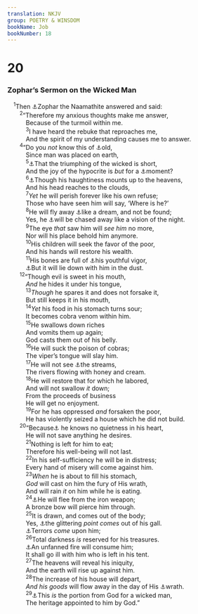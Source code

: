 ```yaml
---
translation: NKJV
group: POETRY & WINSDOM
bookName: Job 
bookNumber: 18
---
```


<div class="title"><h1>20</h1><h3>Zophar’s Sermon on the Wicked Man</h3></div>
<span class="verse giop_20_1"> <sup>1</sup>Then <a data-toggle="tooltip" data-placement="bottom" title="Job 11:1">⚓</a>Zophar the Naamathite answered and said:<br/></span>
<span class="verse giop_20_2">  <sup>2</sup>“Therefore my anxious thoughts make me answer,<br/>   Because of the turmoil within me.<br/></span>
<span class="verse giop_20_3">   <sup>3</sup>I have heard the rebuke that reproaches me,<br/>   And the spirit of my understanding causes me to answer.<br/></span>
<span class="verse giop_20_4">  <sup>4</sup>“Do you <i>not</i> know this of <a data-toggle="tooltip" data-placement="bottom" title="Job 8:8; 15:10">⚓</a>old,<br/>   Since man was placed on earth,<br/></span>
<span class="verse giop_20_5">   <sup>5</sup><a data-toggle="tooltip" data-placement="bottom" title="Ps. 37:35, 36">⚓</a>That the triumphing of the wicked is short,<br/>   And the joy of the hypocrite is <i>but</i> for a <a data-toggle="tooltip" data-placement="bottom" title="(Job 8:13; 13:16; 15:34; 27:8)">⚓</a>moment?<br/></span>
<span class="verse giop_20_6">   <sup>6</sup><a data-toggle="tooltip" data-placement="bottom" title="Is. 14:13, 14">⚓</a>Though his haughtiness mounts up to the heavens,<br/>   And his head reaches to the clouds,<br/></span>
<span class="verse giop_20_7">   <sup>7</sup><i>Yet</i> he will perish forever like his own refuse;<br/>   Those who have seen him will say, ‘Where is he?’<br/></span>
<span class="verse giop_20_8">   <sup>8</sup>He will fly away <a data-toggle="tooltip" data-placement="bottom" title="Ps. 73:20; 90:5">⚓</a>like a dream, and not be found;<br/>   Yes, he <a data-toggle="tooltip" data-placement="bottom" title="Job 18:18; 27:21–23">⚓</a>will be chased away like a vision of the night.<br/></span>
<span class="verse giop_20_9">   <sup>9</sup>The eye <i>that</i> saw him will <i>see</i> <i>him</i> no more,<br/>   Nor will his place behold him anymore.<br/></span>
<span class="verse giop_20_10">   <sup>10</sup>His children will seek the favor of the poor,<br/>   And his hands will restore his wealth.<br/></span>
<span class="verse giop_20_11">   <sup>11</sup>His bones are full of <a data-toggle="tooltip" data-placement="bottom" title="Job 13:26">⚓</a>his youthful vigor,<br/>   <a data-toggle="tooltip" data-placement="bottom" title="Job 21:26">⚓</a>But it will lie down with him in the dust.<br/></span>
<span class="verse giop_20_12">  <sup>12</sup>“Though evil is sweet in his mouth,<br/>   <i>And</i> he hides it under his tongue,<br/></span>
<span class="verse giop_20_13">   <sup>13</sup><i>Though</i> he spares it and does not forsake it,<br/>   But still keeps it in his mouth,<br/></span>
<span class="verse giop_20_14">   <sup>14</sup><i>Yet</i> his food in his stomach turns sour;<br/>   It becomes cobra venom within him.<br/></span>
<span class="verse giop_20_15">   <sup>15</sup>He swallows down riches<br/>   And vomits them up again;<br/>   God casts them out of his belly.<br/></span>
<span class="verse giop_20_16">   <sup>16</sup>He will suck the poison of cobras;<br/>   The viper’s tongue will slay him.<br/></span>
<span class="verse giop_20_17">   <sup>17</sup>He will not see <a data-toggle="tooltip" data-placement="bottom" title="Ps. 36:8; Jer. 17:8">⚓</a>the streams,<br/>   The rivers flowing with honey and cream.<br/></span>
<span class="verse giop_20_18">   <sup>18</sup>He will restore that for which he labored,<br/>   And will not swallow <i>it</i> down;<br/>   From the proceeds of business<br/>   He will get no enjoyment.<br/></span>
<span class="verse giop_20_19">   <sup>19</sup>For he has oppressed <i>and</i> forsaken the poor,<br/>   He has violently seized a house which he did not build.<br/></span>
<span class="verse giop_20_20">  <sup>20</sup>“Because<a data-toggle="tooltip" data-placement="bottom" title="Eccl. 5:13–15">⚓</a> he knows no quietness in his heart,<br/>   He will not save anything he desires.<br/></span>
<span class="verse giop_20_21">   <sup>21</sup>Nothing is left for him to eat;<br/>   Therefore his well-being will not last.<br/></span>
<span class="verse giop_20_22">   <sup>22</sup>In his self-sufficiency he will be in distress;<br/>   Every hand of misery will come against him.<br/></span>
<span class="verse giop_20_23">   <sup>23</sup><i>When</i> he is about to fill his stomach,<br/>   <i>God</i> will cast on him the fury of His wrath,<br/>   And will rain <i>it</i> on him while he is eating.<br/></span>
<span class="verse giop_20_24">   <sup>24</sup><a data-toggle="tooltip" data-placement="bottom" title="Is. 24:18; Amos 5:19">⚓</a>He will flee from the iron weapon;<br/>   A bronze bow will pierce him through.<br/></span>
<span class="verse giop_20_25">   <sup>25</sup>It is drawn, and comes out of the body;<br/>   Yes, <a data-toggle="tooltip" data-placement="bottom" title="Job 16:13">⚓</a>the glittering <i>point</i> <i>comes</i> out of his gall.<br/>   <a data-toggle="tooltip" data-placement="bottom" title="Job 18:11, 14">⚓</a>Terrors <i>come</i> upon him;<br/></span>
<span class="verse giop_20_26">   <sup>26</sup>Total darkness <i>is</i> reserved for his treasures.<br/>   <a data-toggle="tooltip" data-placement="bottom" title="Ps. 21:9">⚓</a>An unfanned fire will consume him;<br/>   It shall go ill with him who is left in his tent.<br/></span>
<span class="verse giop_20_27">   <sup>27</sup>The heavens will reveal his iniquity,<br/>   And the earth will rise up against him.<br/></span>
<span class="verse giop_20_28">   <sup>28</sup>The increase of his house will depart,<br/>   <i>And</i> <i>his</i> <i>goods</i> will flow away in the day of His <a data-toggle="tooltip" data-placement="bottom" title="Job 20:15; 21:30">⚓</a>wrath.<br/></span>
<span class="verse giop_20_29">   <sup>29</sup><a data-toggle="tooltip" data-placement="bottom" title="Job 27:13; 31:2, 3">⚓</a>This <i>is</i> the portion from God for a wicked man,<br/>   The heritage appointed to him by God.”<br/></span>
